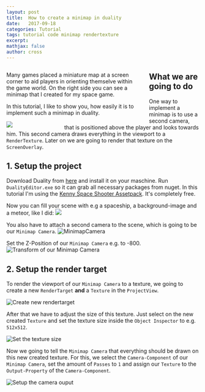 ```yaml
---
layout: post
title:  How to create a minimap in duality
date:   2017-09-18
categories: Tutorial
tags: tutorial code minimap rendertexture
excerpt:
mathjax: false
author: cross
---
```


<div class="clearfix">
	<div style="float: left; width: 70%; padding-right: 20px;">
		<p>
			Many games placed a miniature map at a screen corner to aid players in orienting themselve within the game world.
			On the right side you can see a minimap that I created for my space game.
		</p>
		<p>In this tutorial, I like to show you, how easily it is to implement such a minimap in duality.</p>
	</div>
	<div style="float: left; width: 30%">
		<img src="https://thumbs.gfycat.com/CleverSevereLeopardseal-max-14mb.gif" />
	</div>
</div>

## What we are going to do

One way to implement a minimap is to use a second camera, that is positioned above the player and looks towards him.
This second camera draws everything in the viewport to a `RenderTexture`.
Later on we are going to render that texture on the `ScreenOverlay`.

## 1. Setup the project

Download Duality from [here](duality.adamslair.net) and install it on your maschine. Run `DualityEditor.exe` so it can
grab all necessary packages from nuget. In this tutorial I'm using the [Kenny Space Shooter Assetpack](http://www.kenney.nl/assets/space-shooter-redux). It's completely free.

Now you can fill your scene with e.g a spaceship, a background-image and a meteor, like I did:
![](https://i.imgur.com/twXb7vL.png)

You also have to attach a second camera to the scene, which is going to be our `Minimap Camera`.
![MinimapCamera](https://i.imgur.com/ldIKGeM.png)

Set the Z-Position of our `Minimap Camera` e.g. to -800.
![Transform of our Minimap Camera](https://i.imgur.com/wZswW3n.png)

## 2. Setup the render target

To render the viewport of our `Minimap Camera` to a texture, we going to create a new `RenderTarget` **and** a `Texture` in the `ProjectView`.

![Create new rendertarget](https://i.imgur.com/8knLD6w.png)

After that we have to adjust the size of this texture. Just select on the new created `Texture` and set the texture size inside the `Object Inspector` to e.g. `512x512`.

![Set the texture size](https://i.imgur.com/c495TmP.png)

Now we going to tell the `Minimap Camera` that everything should be drawn on this new created texture. For this, we select the `Camera-Component` of our `Minimap Camera`, set the amount of `Passes` to `1` and assign our `Texture` to the `Output-Property` of the `Camera-Component`.

![Setup the camera ouput](https://i.imgur.com/CTs41OO.png)

```csharp

```
